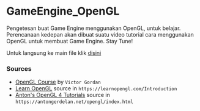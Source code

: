 # GameEngine_OpenGL
Pengetesan buat Game Engine menggunakan OpenGL, untuk belajar. Perencanaan kedepan akan dibuat suatu video tutorial cara menggunakan OpenGL untuk membuat Game Engine. Stay Tune!

Untuk langsung ke main file klik [disini](https://github.com/Game-Dev-101/GameEngine_OpenGL/tree/main/GLGame/)

### Sources
- [OpenGL Course](https://www.youtube.com/watch?v=45MIykWJ-C4&t) by `Victor Gordan`
- [Learn OpenGL](https://learnopengl.com/Introduction) source in `https://learnopengl.com/Introduction`
- [Anton's OpenGL 4 Tutorials](https://antongerdelan.net/opengl/index.html) source in `https://antongerdelan.net/opengl/index.html`

